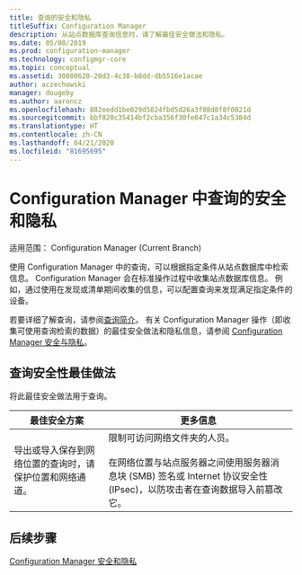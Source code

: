 ```yaml
---
title: 查询的安全和隐私
titleSuffix: Configuration Manager
description: 从站点数据库查询信息时，请了解最佳安全做法和隐私。
ms.date: 05/08/2019
ms.prod: configuration-manager
ms.technology: configmgr-core
ms.topic: conceptual
ms.assetid: 30080620-20d3-4c38-b8dd-db5516e1acae
author: aczechowski
manager: dougeby
ms.author: aaroncz
ms.openlocfilehash: 882eedd1be029d5824fbd5d26a3f08d8f8f0021d
ms.sourcegitcommit: bbf820c35414bf2cba356f30fe047c1a34c5384d
ms.translationtype: HT
ms.contentlocale: zh-CN
ms.lasthandoff: 04/21/2020
ms.locfileid: "81695695"
---
```

# <a name="security-and-privacy-for-queries-in-configuration-manager"></a>Configuration Manager 中查询的安全和隐私

适用范围：  Configuration Manager (Current Branch)

使用 Configuration Manager 中的查询，可以根据指定条件从站点数据库中检索信息。 Configuration Manager 会在标准操作过程中收集站点数据库信息。 例如，通过使用在发现或清单期间收集的信息，可以配置查询来发现满足指定条件的设备。  

 若要详细了解查询，请参阅[查询简介](../../../core/servers/manage/introduction-to-queries.md)。 有关 Configuration Manager 操作（即收集可使用查询检索的数据）的最佳安全做法和隐私信息，请参阅 [Configuration Manager 安全与隐私](../../../core/plan-design/security/security-and-privacy.md)。  

## <a name="security-best-practices-for-queries"></a>查询安全性最佳做法

 将此最佳安全做法用于查询。  

|最佳安全方案|更多信息|  
|----------------------------|----------------------|  
|导出或导入保存到网络位置的查询时，请保护位置和网络通道。|限制可访问网络文件夹的人员。<br /><br /> 在网络位置与站点服务器之间使用服务器消息块 (SMB) 签名或 Internet 协议安全性 (IPsec)，以防攻击者在查询数据导入前篡改它。|  

## <a name="next-steps"></a>后续步骤
  
[Configuration Manager 安全和隐私](../../../core/plan-design/security/security-and-privacy.md)
